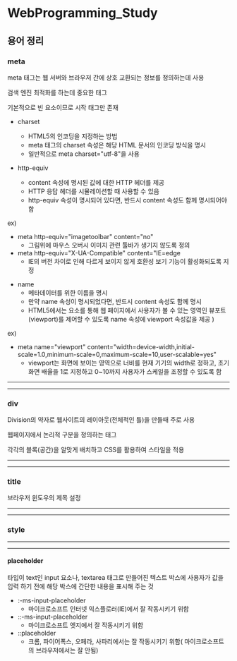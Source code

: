 # WebProgramming_Study

## 용어 정리

### meta
meta 태그는 웹 서버와 브라우저 간에 상호 교환되는 정보를 정의하는데 사용

검색 엔진 최적화를 하는데 중요한 태그

기본적으로 빈 요소이므로 시작 태그만 존재

- charset
  - HTML5의 인코딩을 지정하는 방법
  - meta 태그의 charset 속성은 해당 HTML 문서의 인코딩 방식을 명시
  - 일반적으로 meta charset="utf-8"을 사용

- http-equiv
  -  content 속성에 명시된 값에 대한 HTTP 헤더를 제공
  -  HTTP 응답 헤더를 시뮬레이션할 때 사용할 수 있음
  -  http-equiv 속성이 명시되어 있다면, 반드시 content 속성도 함께 명시되어야 함

ex)

+ meta http-equiv="imagetoolbar" content="no"
  + 그림위에 마우스 오버시 이미지 관련 툴바가 생기지 않도록 정의
+ meta http-equiv="X-UA-Compatible" content="IE=edge
  + IE의 버전 차이로 인해 다르게 보이지 않게 호환성 보기 기능이 활성화되도록 지정

- name
  - 메타데이터를 위한 이름을 명시
  - 만약 name 속성이 명시되었다면, 반드시 content 속성도 함께 명시
  - HTML5에서는 <meta> 요소를 통해 웹 페이지에서 사용자가 볼 수 있는 영역인 뷰포트(viewport)를 제어할 수 있도록 name 속성에 viewport 속성값을 제공
)

ex)

+ meta name="viewport" content="width=device-width,initial-scale=1.0,minimum-scale=0,maximum-scale=10,user-scalable=yes"
  +  viewport는 화면에 보이는 영역으로 너비를 현재 기기의 width로 정하고, 초기 화면 배율을 1로 지정하고 0~10까지 사용자가 스케일을 조정할 수 있도록 함

***
***

### div
Division의 약자로 웹사이트의 레이아웃(전체적인 틀)을 만들때 주로 사용

웹페이지에서 논리적 구분을 정의하는 태그

 각각의 블록(공간)을 알맞게 배치하고 CSS를 활용하여 스타일을 적용
***
***

### title
브라우저 윈도우의 제목 설정

***
***

### style


***
***
#### placeholder
타입이 text인 input 요소나, textarea 태그로 만들어진 텍스트 박스에 사용자가 값을 입력 하기 전에 해당 박스에 간단한 내용을 표시해 주는 것

- :-ms-input-placeholder
  - 마이크로소프트 인터넷 익스플로러(IE)에서 잘 작동시키기 위함
- ::-ms-input-placeholder
  - 마이크로소프트 엣지에서 잘 작동시키기 위함
- ::placeholder
  -  크롬, 파이어폭스, 오페라, 사파리에서는 잘 작동시키기 위함( 마이크로소프트의 브라우저에서는 잘 안됨)
